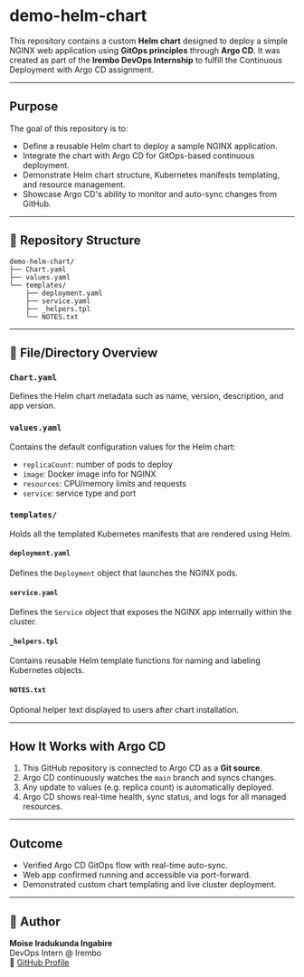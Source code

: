 # demo-helm-chart

This repository contains a custom **Helm chart** designed to deploy a simple NGINX web application using **GitOps principles** through **Argo CD**. It was created as part of the **Irembo DevOps Internship** to fulfill the Continuous Deployment with Argo CD assignment.

---

## Purpose

The goal of this repository is to:
- Define a reusable Helm chart to deploy a sample NGINX application.
- Integrate the chart with Argo CD for GitOps-based continuous deployment.
- Demonstrate Helm chart structure, Kubernetes manifests templating, and resource management.
- Showcase Argo CD's ability to monitor and auto-sync changes from GitHub.

---

## 📁 Repository Structure

```
demo-helm-chart/
├── Chart.yaml
├── values.yaml
└── templates/
    ├── deployment.yaml
    ├── service.yaml
    ├── _helpers.tpl
    └── NOTES.txt
```

---

## 📄 File/Directory Overview

### `Chart.yaml`
Defines the Helm chart metadata such as name, version, description, and app version.

### `values.yaml`
Contains the default configuration values for the Helm chart:
- `replicaCount`: number of pods to deploy
- `image`: Docker image info for NGINX
- `resources`: CPU/memory limits and requests
- `service`: service type and port

### `templates/`
Holds all the templated Kubernetes manifests that are rendered using Helm.

#### `deployment.yaml`
Defines the `Deployment` object that launches the NGINX pods.

#### `service.yaml`
Defines the `Service` object that exposes the NGINX app internally within the cluster.

#### `_helpers.tpl`
Contains reusable Helm template functions for naming and labeling Kubernetes objects.

#### `NOTES.txt`
Optional helper text displayed to users after chart installation.

---

## How It Works with Argo CD

1. This GitHub repository is connected to Argo CD as a **Git source**.
2. Argo CD continuously watches the `main` branch and syncs changes.
3. Any update to values (e.g. replica count) is automatically deployed.
4. Argo CD shows real-time health, sync status, and logs for all managed resources.

---

## Outcome

- Verified Argo CD GitOps flow with real-time auto-sync.
- Web app confirmed running and accessible via port-forward.
- Demonstrated custom chart templating and live cluster deployment.

---

## 👤 Author

**Moise Iradukunda Ingabire**  
DevOps Intern @ Irembo  
🔗 [GitHub Profile](https://github.com/1moses1)
